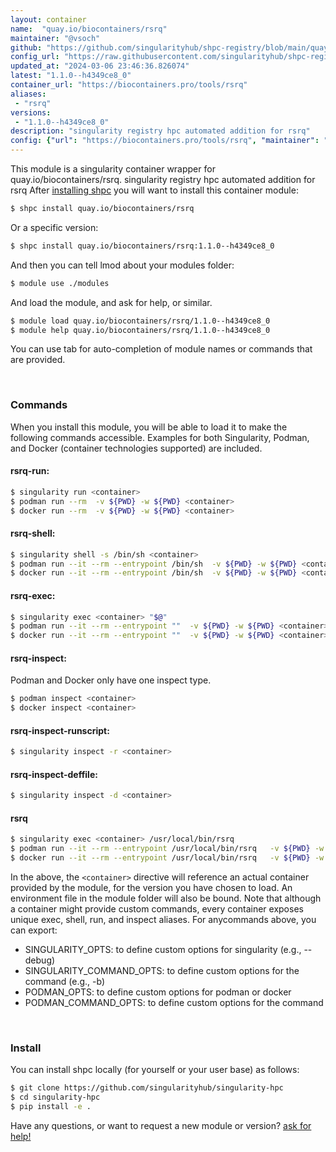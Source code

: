 ```yaml
---
layout: container
name:  "quay.io/biocontainers/rsrq"
maintainer: "@vsoch"
github: "https://github.com/singularityhub/shpc-registry/blob/main/quay.io/biocontainers/rsrq/container.yaml"
config_url: "https://raw.githubusercontent.com/singularityhub/shpc-registry/main/quay.io/biocontainers/rsrq/container.yaml"
updated_at: "2024-03-06 23:46:36.826074"
latest: "1.1.0--h4349ce8_0"
container_url: "https://biocontainers.pro/tools/rsrq"
aliases:
 - "rsrq"
versions:
 - "1.1.0--h4349ce8_0"
description: "singularity registry hpc automated addition for rsrq"
config: {"url": "https://biocontainers.pro/tools/rsrq", "maintainer": "@vsoch", "description": "singularity registry hpc automated addition for rsrq", "latest": {"1.1.0--h4349ce8_0": "sha256:94b7d9d6f1e406a3682aba22a9e5b0a456efa6eeb9a1a608320c12b85b6d8c04"}, "tags": {"1.1.0--h4349ce8_0": "sha256:94b7d9d6f1e406a3682aba22a9e5b0a456efa6eeb9a1a608320c12b85b6d8c04"}, "docker": "quay.io/biocontainers/rsrq", "aliases": {"rsrq": "/usr/local/bin/rsrq"}}
---
```


This module is a singularity container wrapper for quay.io/biocontainers/rsrq.
singularity registry hpc automated addition for rsrq
After [installing shpc](#install) you will want to install this container module:


```bash
$ shpc install quay.io/biocontainers/rsrq
```

Or a specific version:

```bash
$ shpc install quay.io/biocontainers/rsrq:1.1.0--h4349ce8_0
```

And then you can tell lmod about your modules folder:

```bash
$ module use ./modules
```

And load the module, and ask for help, or similar.

```bash
$ module load quay.io/biocontainers/rsrq/1.1.0--h4349ce8_0
$ module help quay.io/biocontainers/rsrq/1.1.0--h4349ce8_0
```

You can use tab for auto-completion of module names or commands that are provided.

<br>

### Commands

When you install this module, you will be able to load it to make the following commands accessible.
Examples for both Singularity, Podman, and Docker (container technologies supported) are included.

#### rsrq-run:

```bash
$ singularity run <container>
$ podman run --rm  -v ${PWD} -w ${PWD} <container>
$ docker run --rm  -v ${PWD} -w ${PWD} <container>
```

#### rsrq-shell:

```bash
$ singularity shell -s /bin/sh <container>
$ podman run --it --rm --entrypoint /bin/sh  -v ${PWD} -w ${PWD} <container>
$ docker run --it --rm --entrypoint /bin/sh  -v ${PWD} -w ${PWD} <container>
```

#### rsrq-exec:

```bash
$ singularity exec <container> "$@"
$ podman run --it --rm --entrypoint ""  -v ${PWD} -w ${PWD} <container> "$@"
$ docker run --it --rm --entrypoint ""  -v ${PWD} -w ${PWD} <container> "$@"
```

#### rsrq-inspect:

Podman and Docker only have one inspect type.

```bash
$ podman inspect <container>
$ docker inspect <container>
```

#### rsrq-inspect-runscript:

```bash
$ singularity inspect -r <container>
```

#### rsrq-inspect-deffile:

```bash
$ singularity inspect -d <container>
```


#### rsrq

```bash
$ singularity exec <container> /usr/local/bin/rsrq
$ podman run --it --rm --entrypoint /usr/local/bin/rsrq   -v ${PWD} -w ${PWD} <container> -c " $@"
$ docker run --it --rm --entrypoint /usr/local/bin/rsrq   -v ${PWD} -w ${PWD} <container> -c " $@"
```



In the above, the `<container>` directive will reference an actual container provided
by the module, for the version you have chosen to load. An environment file in the
module folder will also be bound. Note that although a container
might provide custom commands, every container exposes unique exec, shell, run, and
inspect aliases. For anycommands above, you can export:

 - SINGULARITY_OPTS: to define custom options for singularity (e.g., --debug)
 - SINGULARITY_COMMAND_OPTS: to define custom options for the command (e.g., -b)
 - PODMAN_OPTS: to define custom options for podman or docker
 - PODMAN_COMMAND_OPTS: to define custom options for the command

<br>

### Install

You can install shpc locally (for yourself or your user base) as follows:

```bash
$ git clone https://github.com/singularityhub/singularity-hpc
$ cd singularity-hpc
$ pip install -e .
```

Have any questions, or want to request a new module or version? [ask for help!](https://github.com/singularityhub/singularity-hpc/issues)